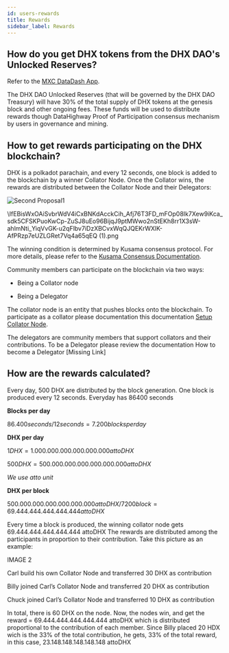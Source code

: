 ```yaml
---
id: users-rewards
title: Rewards
sidebar_label: Rewards
---
```


## How do you get DHX tokens from the DHX DAO's Unlocked Reserves?

Refer to the <a href="https://www.mxc.org/mxcdatadash" target="_blank" className="pretty-link pretty-link-colored">MXC DataDash App</a>.

The DHX DAO Unlocked Reserves (that will be governed by the DHX DAO Treasury) will have 30% of the total supply of DHX tokens at the genesis block and other ongoing fees. These funds will be used to distribute rewards though DataHighway Proof of Participation consensus mechanism by users in governance and mining.

## How to get rewards participating on the DHX blockchain?

DHX is a polkadot parachain, and every 12 seconds, one block is added to the blockchain by a winner Collator Node. Once the Collator wins, the rewards are distributed between the Collator Node and their Delegators:

![Second Proposal1](DataHighway-DHX/documentation/static/img/tutorial/Collator-Delegator.png "Collator-Delegator")

\IfEBisWxOAiSvbrWdV4iCxBNKdAcckCih_Afj76T3FD_mFOp08Ik7Xew9iKca_sdk5CFSKPuoKwCp-ZuSJ8uEo96BijqJ9ptMWwo2nStEKh8rr1X3sW-ahlmNti_YiqVvGK-u2qFlbv7iDzXBCvxWqQJQEKrWXlK-AfPRzp7eUZLGRet7Vq4a65qEQ (1).png

The winning condition is determined by Kusama consensus protocol. For more details, please 
refer to the <a href=https://guide.kusama.network/docs/learn-consensus/ target="_blank" className="pretty-link pretty-link-colored">Kusama Consensus Documentation</a>.


Community members can participate on the blockchain via two ways:

* Being a Collator node

* Being a Delegator

The collator node is an entity that pushes blocks onto the blockchain. To participate as a collator please documentation this documentation <a href=https://dev.datahighway.com/docs/tutorials/tutorials-nodes-collators-setup/ target="_blank" className="pretty-link pretty-link-colored">Setup Collator Node</a>.

The delegators are community members that support collators and their contributions. To be a Delegator please review the documentation How to become a Delegator [Missing Link]

## How are the rewards calculated?
Every day, 500 DHX are distributed by the block generation. One block is produced every 12 seconds. Everyday has 86400 seconds
 
 
**Blocks per day**

$86.400 seconds / 12 seconds = 7.200 blocks per day$

**DHX per day**

$1DHX = 1.000.000.000.000.000.000 attoDHX$

$500 DHX = 500.000.000.000.000.000.000 attoDHX$

 *We use atto unit* 

**DHX per block**

$500.000.000.000.000.000.000 attoDHX / 7200 block = 69.444.444.444.444.444 attoDHX$

Every time a block is produced, the winning collator node gets 69.444.444.444.444.444 attoDHX
The rewards are distributed among the participants in proportion to their contribution.
Take this picture as an example:

IMAGE 2

Carl build his own Collator Node and transferred 30 DHX as contribution

Billy joined Carl’s Collator Node and transferred 20 DHX as contribution

Chuck joined Carl’s Collator Node and transferred 10 DHX as contribution

In total, there is 60 DHX on the node. Now, the nodes win, and get the reward = 69.444.444.444.444.444 attoDHX which is distributed proportional to the contribution of each member. Since Billy placed 20 HDX wich is the 33% of the total contribution, he gets, 33% of the total reward, in this case, 23.148.148.148.148.148 attoDHX




